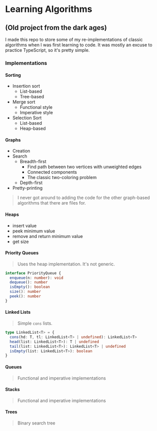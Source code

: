 # Learning Algorithms

## (Old project from the dark ages)

I made this repo to store some of my re-implementations of classic algorithms when I was first learning to code. It was mostly an excuse to practice TypeScript, so it's pretty simple.

### Implementations

#### Sorting

- Insertion sort
  - List-based
  - Tree-based
- Merge sort
  - Functional style
  - Imperative style
- Selection Sort
  - List-based
  - Heap-based
 
#### Graphs

- Creation
- Search
  - Breadth-first
    - Find path between two vertices with unweighted edges
    - Connected components
    - The classic two-coloring problem
  - Depth-first
- Pretty-printing

> I never got around to adding the code for the other graph-based algorithms that there are files for.

#### Heaps

- insert value
- peek minimum value
- remove and return minimum value
- get size

#### Priority Queues

> Uses the heap implementation. It's not generic.

```ts
interface PriorityQueue {
  enqueue(n: number): void
  dequeue(): number
  isEmpty(): boolean
  size(): number
  peek(): number
}
```

#### Linked Lists

> Simple `cons` lists.

```ts
type LinkedList<T> = {
  cons(hd: T, tl: LinkedList<T> | undefined): LinkedList<T>
  head(list: LinkedList<T>): T | undefined
  tail(list: LinkedList<T>): LinkedList<T> | undefined
  isEmpty(list: LinkedList<T>): boolean
}
```

#### Queues

> Functional and imperative implementations

#### Stacks

> Functional and imperative implementations

#### Trees

> Binary search tree
